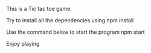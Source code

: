 This is a Tic tac toe game.

Try to install all the dependencies using
npm install

Use the command below to start the program
npm start

Enjoy playing